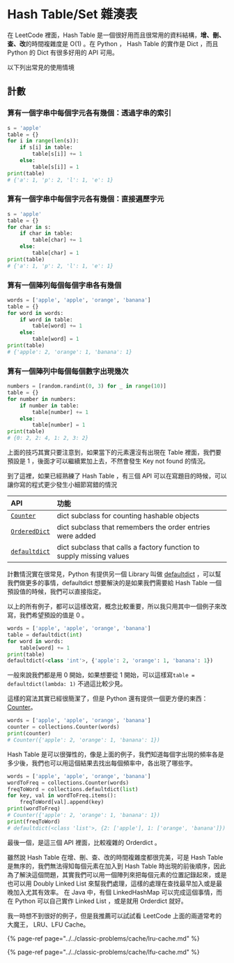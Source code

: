 # Hash Table/Set 雜湊表

在 LeetCode 裡面，Hash Table 是一個很好用而且很常用的資料結構，**增、刪、查、改**的時間複雜度是 O\(1\) 。在 Python ， Hash Table 的實作是 Dict ，而且 Python 的 Dict 有很多好用的 API 可用。

以下列出常見的使用情境

## 計數

### 算有一個字串中每個字元各有幾個：透過字串的索引

```python
s = 'apple'
table = {}
for i in range(len(s)):
    if s[i] in table:
        table[s[i]] += 1
    else:
        table[s[i]] = 1
print(table)
# {'a': 1, 'p': 2, 'l': 1, 'e': 1}
```

### 算有一個字串中每個字元各有幾個：直接遍歷字元

```python
s = 'apple'
table = {}
for char in s:
    if char in table:
        table[char] += 1
    else:
        table[char] = 1
print(table)
# {'a': 1, 'p': 2, 'l': 1, 'e': 1}
```

### 算有一個陣列每個每個字串各有幾個

```python
words = ['apple', 'apple', 'orange', 'banana']
table = {}
for word in words:
    if word in table:
        table[word] += 1
    else:
        table[word] = 1
print(table)
# {'apple': 2, 'orange': 1, 'banana': 1}
```

### 算有一個陣列中每個每個數字出現幾次

```python
numbers = [random.randint(0, 3) for _ in range(10)]
table = {}
for number in numbers:
    if number in table:
        table[number] += 1
    else:
        table[number] = 1
print(table)
# {0: 2, 2: 4, 1: 2, 3: 2}
```

上面的技巧其實只要注意到，如果當下的元素還沒有出現在 Table 裡面，我們要預設是 1 ，後面才可以繼續累加上去，不然會發生 Key not found 的情況。

到了這裡，如果已經熟練了 Hash Table ，有三個 API 可以在寫題目的時候，可以讓你寫的程式更少發生小細節寫錯的情況

| API | 功能 |
| :--- | :--- |
| [`Counter`](https://docs.python.org/3/library/collections.html#collections.Counter) | dict subclass for counting hashable objects |
| [`OrderedDict`](https://docs.python.org/3/library/collections.html#collections.OrderedDict) | dict subclass that remembers the order entries were added |
| [`defaultdict`](https://docs.python.org/3/library/collections.html#collections.defaultdict) | dict subclass that calls a factory function to supply missing values |

計數情況實在很常見，Python 有提供另一個 Library 叫做 [defaultdict](https://docs.python.org/3/library/collections.html#collections.defaultdict) ，可以幫我們做更多的事情，defaultdict 想要解決的是如果我們需要給 Hash Table 一個預設值的時候，我們可以直接指定。

以上的所有例子，都可以這樣改寫，概念比較重要，所以我只用其中一個例子來改寫，我們希望預設的值是 0 。

```python
words = ['apple', 'apple', 'orange', 'banana']
table = defaultdict(int)
for word in words:
    table[word] += 1
print(table)
defaultdict(<class 'int'>, {'apple': 2, 'orange': 1, 'banana': 1})
```

一般來說我們都是用 0 開始，如果想要從 1 開始，可以這樣寫`table = defaultdict(lambda: 1)` 不過這比較少見。

這樣的寫法其實已經很簡潔了，但是 Python 還有提供一個更方便的東西： [Counter](https://docs.python.org/3/library/collections.html#collections.Counter)。

```python
words = ['apple', 'apple', 'orange', 'banana']
counter = collections.Counter(words)
print(counter)
# Counter({'apple': 2, 'orange': 1, 'banana': 1})
```

Hash Table 是可以很彈性的，像是上面的例子，我們知道每個字出現的頻率各是多少後，我們也可以用這個結果去找出每個頻率中，各出現了哪些字。

```python
words = ['apple', 'apple', 'orange', 'banana']
wordToFreq = collections.Counter(words)
freqToWord = collections.defaultdict(list)
for key, val in wordToFreq.items():
    freqToWord[val].append(key)
print(wordToFreq)
# Counter({'apple': 2, 'orange': 1, 'banana': 1})
print(freqToWord)
# defaultdict(<class 'list'>, {2: ['apple'], 1: ['orange', 'banana']})
```

最後一個，是這三個 API 裡面，比較複雜的 Orderdict 。

雖然說 Hash Table 在增、刪、查、改的時間複雜度都很完美，可是 Hash Table 是無序的，我們無法得知每個元素在加入到 Hash Table 時出現的前後順序，因此為了解決這個問題，其實我們可以用一個陣列來把每個元素的位置記錄起來，或是也可以用 Doubly Linked List 來幫我們處理，這樣的處理在查找最早加入或是最晚加入尤其有效率。 在 Java 中，有個 LinkedHashMap 可以完成這個事情，而在 Python 可以自己實作 Linked List ，或是就用 Orderdict 就好。

我一時想不到很好的例子，但是我推薦可以試試看 LeetCode 上面的兩道常考的大魔王， LRU、LFU Cache。

{% page-ref page="../../classic-problems/cache/lru-cache.md" %}

{% page-ref page="../../classic-problems/cache/lfu-cache.md" %}

